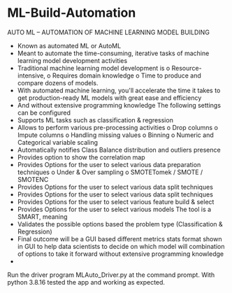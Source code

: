 # ML-Build-Automation
AUTO ML – AUTOMATION OF MACHINE LEARNING MODEL BUILDING
-	Known as automated ML or AutoML
-	Meant to automate the time-consuming, iterative tasks of machine learning model development activities
-	Traditional machine learning model development is 
o	Resource-intensive, 
o	Requires domain knowledge 
o	Time to produce and compare dozens of models. 
-	With automated machine learning, you'll accelerate the time it takes to get production-ready ML models with great ease and efficiency
-	And without extensive programming knowledge
The following settings can be configured
-	Supports ML tasks such as classification & regression
-	Allows to perform various pre-processing activities
o	Drop columns
o	Impute columns
o	Handling missing values
o	Binning
o	Numeric and Categorical variable scaling
-	Automatically notifies Class Balance distribution and outliers presence 
-	Provides option to show the correlation map
-	Provides Options for the user to select various data preparation techniques
o	Under & Over sampling
o	SMOTETomek / SMOTE / SMOTENC
-	Provides Options for the user to select various data split techniques
-	Provides Options for the user to select various data split techniques
-	Provides Options for the user to select various feature build & select
-	Provides Options for the user to select various models
The tool is a SMART, meaning
-	Validates the possible options based the problem type (Classification & Regression)
-	Final outcome will be a GUI based different metrics stats format shown in GUI to help data scientists to decide on which model will combination of options to take it forward without extensive programming knowledge
-

 Run the driver program MLAuto_Driver.py at the command prompt. With python 3.8.16 tested the app and working as expected.
